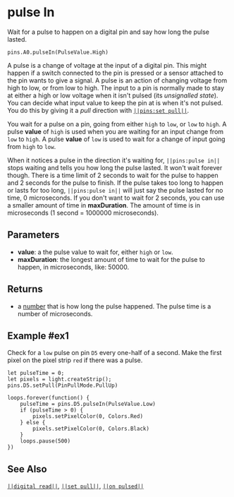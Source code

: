 # pulse In

Wait for a pulse to happen on a digital pin and say how long the pulse lasted.

```sig
pins.A0.pulseIn(PulseValue.High)
```

A pulse is a change of voltage at the input of a digital pin. This might happen if a switch connected
to the pin is pressed or a sensor attached to the pin wants to give a signal. A pulse is an action of
changing voltage from high to low, or from low to high. The input to a pin is normally made to stay
at either a high or low voltage when it isn't pulsed (its _unsignalled state_). You can decide what
input value to keep the pin at is when it's not pulsed. You do this by giving it a _pull_ direction
with [``||pins:set pull||``](/reference/pins/set-pull).

You wait for a pulse on a pin, going from either `high` to `low`, or `low` to `high`. A pulse **value** of `high` is
used when you are waiting for an input change from `low` to `high`. A pulse **value** of `low` is used to wait for 
a change of input going from `high` to `low`.

When it notices a pulse in the direction it's waiting for, ``||pins:pulse in||`` stops waiting and tells you
how long the pulse lasted. It won't wait forever though. There is a time limit of 2 seconds to wait for
the pulse to happen and 2 seconds for the pulse to finish. If the pulse takes too long to happen or lasts for
too long, ``||pins:pulse in||`` will just say the pulse lasted for no time, 0 microseconds. If you don't want to wait for
2 seconds, you can use a smaller amount of time in **maxDuration**. The amount of time
is in microseconds (1 second = 1000000 microseconds).

## Parameters

* **value**: a the pulse value to wait for, either `high` or `low`.
* **maxDuration**: the longest amount of time to wait for the pulse to happen, in microseconds, like: 50000.

## Returns

* a [number](/types/number) that is how long the pulse happened. The pulse time is a number of microseconds.

## Example #ex1

Check for a `low` pulse on pin `D5` every one-half of a second. Make the first pixel on the pixel strip `red`
if there was a pulse. 

```blocks
let pulseTime = 0;
let pixels = light.createStrip();
pins.D5.setPull(PinPullMode.PullUp)

loops.forever(function() {
    pulseTime = pins.D5.pulseIn(PulseValue.Low)
    if (pulseTime > 0) {
        pixels.setPixelColor(0, Colors.Red)
    } else {
        pixels.setPixelColor(0, Colors.Black)        
    }
    loops.pause(500)
})
```

## See Also

[``||digital read||``](/reference/pins/digital-read), [``||set pull||``](/reference/pins/set-pull),
[``||on pulsed||``](/reference/pins/on-pulsed)